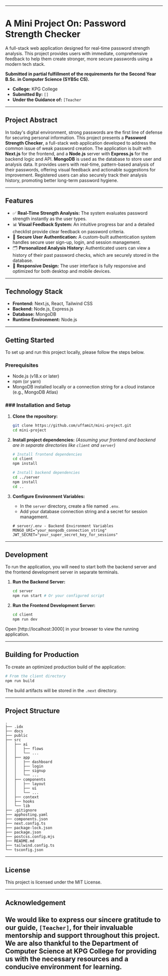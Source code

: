 

-----

# A Mini Project On: Password Strength Checker

A full-stack web application designed for real-time password strength analysis. This project provides users with immediate, comprehensive feedback to help them create stronger, more secure passwords using a modern tech stack.

**Submitted in partial fulfillment of the requirements for the Second Year B.Sc. in Computer Science (SYBSc CS).**

  - **College:** KPG College
  - **Submitted By:** `[]`
  - **Under the Guidance of:** `[Teacher`

-----

## Project Abstract

In today's digital environment, strong passwords are the first line of defense for securing personal information. This project presents a **Password Strength Checker**, a full-stack web application developed to address the common issue of weak password creation. The application is built with **Next.js** for the frontend, and a **Node.js** server with **Express.js** for the backend logic and API. **MongoDB** is used as the database to store user and analysis data. It provides users with real-time, pattern-based analysis of their passwords, offering visual feedback and actionable suggestions for improvement. Registered users can also securely track their analysis history, promoting better long-term password hygiene.

-----

## Features

  * ✅ **Real-Time Strength Analysis:** The system evaluates password strength instantly as the user types.
  * 📊 **Visual Feedback System:** An intuitive progress bar and a detailed checklist provide clear feedback on password criteria.
  * 🔐 **Secure User Authentication:** A custom-built authentication system handles secure user sign-up, login, and session management.
  * 🗂️ **Personalized Analysis History:** Authenticated users can view a history of their past password checks, which are securely stored in the database.
  * 📱 **Responsive Design:** The user interface is fully responsive and optimized for both desktop and mobile devices.

-----

##  Technology Stack

  * **Frontend:** Next.js, React, Tailwind CSS
  * **Backend:** Node.js, Express.js
  * **Database:** MongoDB
  * **Runtime Environment:** Node.js

-----

## Getting Started

To set up and run this project locally, please follow the steps below.

### Prerequisites

  * Node.js (v18.x or later)
  * npm (or yarn)
  * MongoDB installed locally or a connection string for a cloud instance (e.g., MongoDB Atlas)

### \#\#\# Installation and Setup

1.  **Clone the repository:**

    ```bash
    git clone https://github.com/uffamit/mini-project.git
    cd mini-project
    ```

2.  **Install project dependencies:**
    *(Assuming your frontend and backend are in separate directories like `client` and `server`)*

    ```bash
    # Install frontend dependencies
    cd client
    npm install

    # Install backend dependencies
    cd ../server
    npm install
    cd ..
    ```

3.  **Configure Environment Variables:**

      * In the `server` directory, create a file named `.env`.
      * Add your database connection string and a secret for session management.

    <!-- end list -->

    ```env
    # server/.env - Backend Environment Variables
    MONGO_URI="your_mongodb_connection_string"
    JWT_SECRET="your_super_secret_key_for_sessions"
    ```

-----

##  Development

To run the application, you will need to start both the backend server and the frontend development server in separate terminals.

1.  **Run the Backend Server:**

    ```bash
    cd server
    npm run start # Or your configured script
    ```

2.  **Run the Frontend Development Server:**

    ```bash
    cd client
    npm run dev
    ```

Open [http://localhost:3000] in your browser to view the running application.

-----

##  Building for Production

To create an optimized production build of the application:

```bash
# From the client directory
npm run build
```

The build artifacts will be stored in the `.next` directory.

-----

## Project Structure

```
.
├── .idx
├── docs
├── public
├── src
│   ├── ai
│   │   ├── flows
│   │   └── ...
│   ├── app
│   │   ├── dashboard
│   │   ├── login
│   │   ├── signup
│   │   └── ...
│   ├── components
│   │   ├── layout
│   │   ├── ui
│   │   └── ...
│   ├── context
│   ├── hooks
│   └── lib
├── .gitignore
├── apphosting.yaml
├── components.json
├── next.config.ts
├── package-lock.json
├── package.json
├── postcss.config.mjs
├── README.md
├── tailwind.config.ts
└── tsconfig.json
```

-----

##  License

This project is licensed under the MIT License.

-----

## Acknowledgement

## We would like to express our sincere gratitude to our guide, **`[Teacher]`**, for their invaluable mentorship and support throughout this project. We are also thankful to the Department of Computer Science at **KPG College** for providing us with the necessary resources and a conducive environment for learning.
